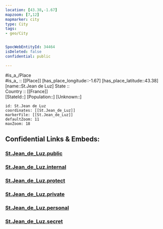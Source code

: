 ```yaml
---
location: [43.38,-1.67] 
mapzoom: [7,12] 
mapmarker: city 
type: City
tags:
- geo/City


SpocWebEntityId: 34464
isDeleted: false
confidential: public

---
```

#is_a_/Place  
#is_a_ :: [[Place]] 
[has_place_longitude::-1.67] 
[has_place_latitude::43.38] 
[name::St.Jean de Luz] 
State ::  
Country :: [[France]]  
[StateId::] 
[Population::] 
[Unknown::] 


```leaflet
id: St.Jean de Luz
coordinates: [[St.Jean_de_Luz]] 
markerFile: [[St.Jean_de_Luz]] 
defaultZoom: 11 
maxZoom: 18
```


## Confidential Links & Embeds: 

### [St.Jean_de_Luz.public](/_public/\Earth\Continent\Europe\Europe~West\France\regions~France\Nouvelle-Aquitaine\departments~Aquitaine\Pyrénées-Atlantiques\communes~Pyrénées-Atlantiques\Bayonne\cities~BayonneSt.Jean_de_Luz.public.md) 

### [St.Jean_de_Luz.internal](/_internal/\Earth\Continent\Europe\Europe~West\France\regions~France\Nouvelle-Aquitaine\departments~Aquitaine\Pyrénées-Atlantiques\communes~Pyrénées-Atlantiques\Bayonne\cities~BayonneSt.Jean_de_Luz.internal.md) 

### [St.Jean_de_Luz.protect](/_protect/\Earth\Continent\Europe\Europe~West\France\regions~France\Nouvelle-Aquitaine\departments~Aquitaine\Pyrénées-Atlantiques\communes~Pyrénées-Atlantiques\Bayonne\cities~BayonneSt.Jean_de_Luz.protect.md) 

### [St.Jean_de_Luz.private](/_private/\Earth\Continent\Europe\Europe~West\France\regions~France\Nouvelle-Aquitaine\departments~Aquitaine\Pyrénées-Atlantiques\communes~Pyrénées-Atlantiques\Bayonne\cities~BayonneSt.Jean_de_Luz.private.md) 

### [St.Jean_de_Luz.personal](/_personal/\Earth\Continent\Europe\Europe~West\France\regions~France\Nouvelle-Aquitaine\departments~Aquitaine\Pyrénées-Atlantiques\communes~Pyrénées-Atlantiques\Bayonne\cities~BayonneSt.Jean_de_Luz.personal.md) 

### [St.Jean_de_Luz.secret](/_secret/\Earth\Continent\Europe\Europe~West\France\regions~France\Nouvelle-Aquitaine\departments~Aquitaine\Pyrénées-Atlantiques\communes~Pyrénées-Atlantiques\Bayonne\cities~BayonneSt.Jean_de_Luz.secret.md)

